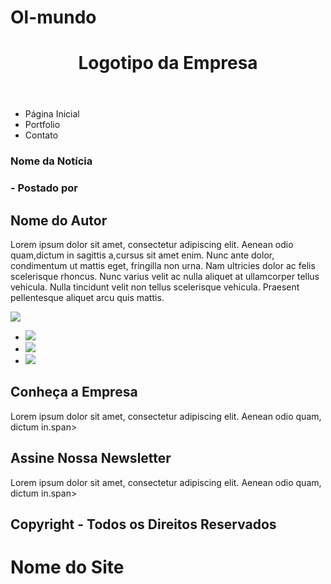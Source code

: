 # Ol-mundo
<header>
   <h1>Logotipo da Empresa</h1>
</header>
<nav>
   <ul>
      <li>Página Inicial</li>
      <li>Portfolio</li>
      <li>Contato</li>
   </ul>
</nav>
<article>
   <section>
      <h1>Nome da Notícia<h1> - Postado por <h2> Nome do Autor </h2>
      <p><span> Lorem ipsum dolor sit amet, consectetur adipiscing elit. Aenean odio quam,dictum in sagittis a,cursus
 sit amet enim. Nunc ante dolor, condimentum ut mattis eget, fringilla non urna. Nam ultricies
 dolor ac felis scelerisque rhoncus. Nunc varius velit ac nulla aliquet at ullamcorper tellus vehicula.
 Nulla tincidunt velit non tellus scelerisque vehicula. Praesent pellentesque aliquet arcu quis mattis.</span></p>
     <div class="fotos">
         <img class="fotoprincipal" src="imagem.jpg" />
         <ul>
            <li><img src="thumb01" /></li>
            <li><img src="thumb02" /></li>
            <li><img src="thumb03" /></li>
         </ul>
     </div>
   </section>
</article>
<aside>
   <h1>Conheça a Empresa</h1>
   <p><span> Lorem ipsum dolor sit amet, consectetur adipiscing elit. Aenean odio quam, dictum in.span></p>
   <h1>Assine Nossa Newsletter</h1>
   <p><span> Lorem ipsum dolor sit amet, consectetur adipiscing elit. Aenean odio quam, dictum in.span></p>
</aside>
<footer>
   <h2>Copyright  - Todos os Direitos Reservados</h2>
   <h1> Nome do Site </h1>
</footer>
